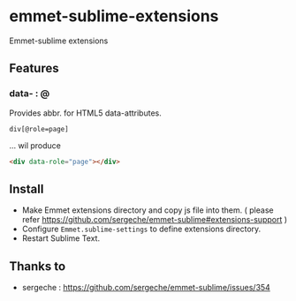 emmet-sublime-extensions
========================

Emmet-sublime extensions


## Features

### data- : @
Provides abbr. for HTML5 data-attributes.

```
div[@role=page]
```

... wil produce

```html
<div data-role="page"></div>
```


## Install

* Make Emmet extensions directory and copy js file into them.
  ( please refer https://github.com/sergeche/emmet-sublime#extensions-support )
* Configure `Emmet.sublime-settings` to define extensions directory.
* Restart Sublime Text.

## Thanks to
* sergeche : https://github.com/sergeche/emmet-sublime/issues/354